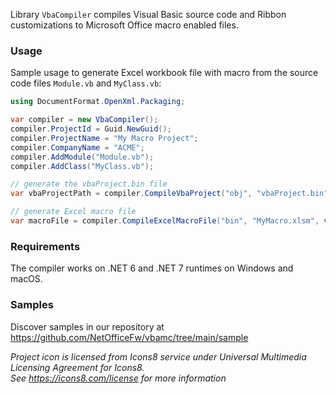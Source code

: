 Library `VbaCompiler` compiles Visual Basic source code and Ribbon customizations to Microsoft Office macro enabled files.

### Usage

Sample usage to generate Excel workbook file with macro
from the source code files `Module.vb` and `MyClass.vb`:

```csharp
using DocumentFormat.OpenXml.Packaging;

var compiler = new VbaCompiler();
compiler.ProjectId = Guid.NewGuid();
compiler.ProjectName = "My Macro Project";
compiler.CompanyName = "ACME";
compiler.AddModule("Module.vb");
compiler.AddClass("MyClass.vb");

// generate the vbaProject.bin file
var vbaProjectPath = compiler.CompileVbaProject("obj", "vbaProject.bin");

// generate Excel macro file
var macroFile = compiler.CompileExcelMacroFile("bin", "MyMacro.xlsm", vbaProjectPath, SpreadsheetDocumentType.MacroEnabledWorkbook);
```

### Requirements

The compiler works on .NET 6 and .NET 7 runtimes on Windows and macOS.

### Samples

Discover samples in our repository at <https://github.com/NetOfficeFw/vbamc/tree/main/sample>


_Project icon is licensed from Icons8 service under Universal Multimedia Licensing Agreement for Icons8._  
_See <https://icons8.com/license> for more information_
